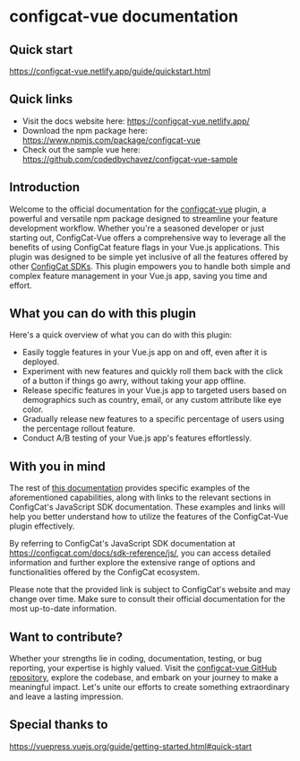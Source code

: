 # configcat-vue documentation

## Quick start

<https://configcat-vue.netlify.app/guide/quickstart.html>

## Quick links

- Visit the docs website here: <https://configcat-vue.netlify.app/>
- Download the npm package here: <https://www.npmjs.com/package/configcat-vue>
- Check out the sample vue here: <https://github.com/codedbychavez/configcat-vue-sample>

## Introduction

Welcome to the official documentation for the [configcat-vue](https://www.npmjs.com/package/configcat-vue) plugin, a powerful and versatile npm package designed to streamline your feature development workflow. Whether you're a seasoned developer or just starting out, ConfigCat-Vue offers a comprehensive way to leverage all the benefits of using ConfigCat feature flags in your Vue.js applications. This plugin was designed to be simple yet inclusive of all the features offered by other [ConfigCat SDKs](https://configcat.com/docs/sdk-reference/overview/). This plugin empowers you to handle both simple and complex feature management in your Vue.js app, saving you time and effort.

## What you can do with this plugin

Here's a quick overview of what you can do with this plugin:

- Easily toggle features in your Vue.js app on and off, even after it is deployed.
- Experiment with new features and quickly roll them back with the click of a button if things go awry, without taking your app offline.
- Release specific features in your Vue.js app to targeted users based on demographics such as country, email, or any custom attribute like eye color.
- Gradually release new features to a specific percentage of users using the percentage rollout feature.
- Conduct A/B testing of your Vue.js app's features effortlessly.

## With you in mind

The rest of [this documentation](https://configcat-vue.netlify.app/guide/) provides specific examples of the aforementioned capabilities, along with links to the relevant sections in ConfigCat's JavaScript SDK documentation. These examples and links will help you better understand how to utilize the features of the ConfigCat-Vue plugin effectively.

By referring to ConfigCat's JavaScript SDK documentation at <https://configcat.com/docs/sdk-reference/js/>, you can access detailed information and further explore the extensive range of options and functionalities offered by the ConfigCat ecosystem.

Please note that the provided link is subject to ConfigCat's website and may change over time. Make sure to consult their official documentation for the most up-to-date information.

## Want to contribute?

Whether your strengths lie in coding, documentation, testing, or bug reporting, your expertise is highly valued. Visit the [configcat-vue GitHub repository](https://github.com/codedbychavez/configcat-vue), explore the codebase, and embark on your journey to make a meaningful impact. Let's unite our efforts to create something extraordinary and leave a lasting impression.

## Special thanks to

https://vuepress.vuejs.org/guide/getting-started.html#quick-start
